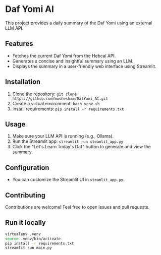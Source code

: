# Daf Yomi AI 

This project provides a daily summary of the Daf Yomi using an external LLM API.

## Features
* Fetches the current Daf Yomi from the Hebcal API.
* Generates a concise and insightful summary using an LLM.
* Displays the summary in a user-friendly web interface using Streamlit.

## Installation
1. Clone the repository: `git clone https://github.com/moshesham/DafYomi_AI.git`
2. Create a virtual environment: `bash venv.sh`
3. Install requirements: `pip install -r requirements.txt`

## Usage
1. Make sure your LLM API is running (e.g., Ollama).
2. Run the Streamlit app: `streamlit run steamlit_app.py`
3. Click the "Let's Learn Today's Daf" button to generate and view the summary.

## Configuration
* You can customize the Streamlit UI in `steamlit_app.py`.

## Contributing
Contributions are welcome! Feel free to open issues and pull requests.

## Run it locally

```sh
virtualenv .venv
source .venv/bin/activate
pip install -r requirements.txt
streamlit run main.py
```
